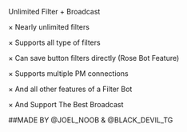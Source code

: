 Unlimited Filter + Broadcast



× Nearly unlimited filters

× Supports all type of filters

× Can save button filters directly (Rose Bot Feature)

× Supports multiple PM connections

× And all other features of a Filter Bot

× And Support The Best Broadcast

##MADE BY @JOEL_NOOB & @BLACK_DEVIL_TG

